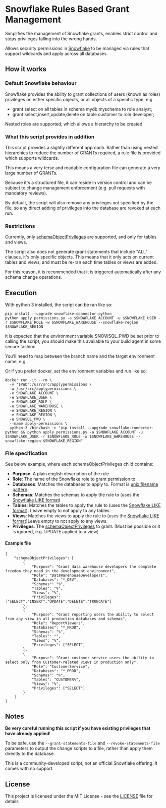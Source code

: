 # Snowflake Rules Based Grant Management
Simplifies the management of Snowflake grants, enables strict control and stops privileges falling into the wrong hands.

Allows security permissions in [Snowflake](https://www.snowflake.net) to be managed via rules that support wildcards and apply across all databases.

## How it works
### Default Snowflake behaviour
Snowflake provides the ability to grant collections of users (known as roles) privileges on either 
specific objects, or all objects of a specific type, e.g.
* grant select on all tables in schema mydb.myschema to role analyst;
* grant select,insert,update,delete on table customer to role developer;

Nested roles are supported, which allows a hierarchy to be created.

### What this script provides in addition
This script provides a slightly different approach. Rather than using nested hierarchies to reduce 
the number of GRANTs required, a rule file is provided which supports wildcards.

This means a very terse and readable configuration file can generate a very large number of GRANTs.

Because it's a structured file, it can reside in version control and can be subject to change management
enforcement (e.g. pull requests with mandatory reviews).

By default, the script will also remove any privileges not specified by the file, so any direct adding of 
privileges into the database are revoked at each run.

### Restrictions

Currently, only [schemaObjectPrivileges](https://docs.snowflake.net/manuals/sql-reference/sql/grant-privilege.html) are 
supported, and only for tables and views.

The script also does not generate grant statements that include "ALL" clauses, it's only specific objects. This means that it only acts on current tables and views, and must be re-ran each time tables or views are added.

For this reason, it is recommended that it is triggered automatically after any schema change operations.


## Execution
With python 3 installed, the script can be ran like so:
```
pip install --upgrade snowflake-connector-python
python apply_permissions.py -a $SNOWFLAKE_ACCOUNT -u $SNOWFLAKE_USER -r $SNOWFLAKE_ROLE -w $SNOWFLAKE_WAREHOUSE --snowflake-region $SNOWFLAKE_REGION 
```
it is expected that the environment variable SNOWSQL_PWD be set prior to calling the script, you should make this available to your build agent in some secure fashion.

You'll need to map between the branch name and the target environment name, e.g. 

Or if you prefer docker, set the environment variables and run like so:
```
docker run -it --rm \
  -v "$PWD":/usr/src/applypermissions \
  -w /usr/src/applypermissions \
  -e SNOWFLAKE_ACCOUNT \
  -e SNOWFLAKE_USER \
  -e SNOWFLAKE_ROLE \
  -e SNOWFLAKE_WAREHOUSE \
  -e SNOWFLAKE_REGION \
  -e SNOWFLAKE_REGION \
  -e SNOWSQL_PWD \
  --name apply-permissions \
  python:3 /bin/bash -c "pip install --upgrade snowflake-connector-python && python apply_permissions.py -a $SNOWFLAKE_ACCOUNT -u $SNOWFLAKE_USER -r $SNOWFLAKE_ROLE -w $SNOWFLAKE_WAREHOUSE --snowflake-region $SNOWFLAKE_REGION"
```

### File specification
See below example, where each schemaObjectPrivileges child contains:
* **Purpose**: A plain english description of the rule
* **Role**: The name of the Snowflake role to grant permission to
* **Databases**: Matches the databases to apply to. Format is [unix filename pattern](https://docs.python.org/2/library/fnmatch.html).
* **Schemas**: Matches the schemas to apply the rule to (uses the [Snowflake LIKE format](https://docs.snowflake.net/manuals/sql-reference/functions/like.html))
* **Tables**: Matches the tables to apply the rule to (uses the [Snowflake LIKE format](https://docs.snowflake.net/manuals/sql-reference/functions/like.html)). Leave empty to not apply to any tables.
* **Views**: Matches the views to apply the rule to (uses the [Snowflake LIKE format](https://docs.snowflake.net/manuals/sql-reference/functions/like.html))Leave empty to not apply to any views.
* **Privileges**: The [schemaObjectPrivileges](https://docs.snowflake.net/manuals/sql-reference/sql/grant-privilege.html) to grant. (Must be possible or it is ignored, e.g. UPDATE applied to a view)


#### Example file
```
{
    "schemaObjectPrivileges": [
        {
            "Purpose": "Grant data warehouse developers the complete freedom they need in the development environment",
            "Role": "DataWarehouseDevelopers",
            "Databases": "*_DEV",
            "Schemas": "%",
            "Tables": "%",
            "Views": "%",
            "Privileges": ["SELECT","INSERT","UPDATE","DELETE","TRUNCATE"]
        },
        {
            "Purpose": "Grant reporting users the ability to select from any view in all production databases and schemas",
            "Role": "ReportViewers",
            "Databases": "*_PROD",
            "Schemas": "%",
            "Tables": "",
            "Views": "%",
            "Privileges": ["SELECT"]
        },
        {
            "Purpose": "Grant customer service users the ability to select only from Customer-related views in production only",
            "Role": "CustomerService",
            "Databases": "*_PROD",
            "Schemas": "%",
            "Tables": "CUSTOMER%",
            "Views": "%",
            "Privileges": ["SELECT"]
        }
    ]
}
```

## Notes

**Be very careful running this script if you have existing privileges that have already applied!**

To be safe, use the ```--grant-statements-file``` and ```--revoke-statements-file``` parameters to output the change scripts to a file, rather than apply them directly to the database.

This is a community-developed script, not an official Snowflake offering. It comes with no support.

## License

This project is licensed under the MIT License - see the [LICENSE](LICENSE) file for details
